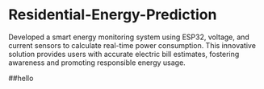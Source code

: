 # Residential-Energy-Prediction
Developed a smart energy monitoring system using ESP32, voltage, and current sensors to calculate real-time power consumption. This innovative solution provides users with accurate electric bill estimates, fostering awareness and promoting responsible energy usage.

##hello
